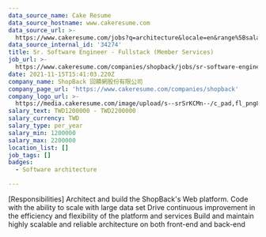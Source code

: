 ```yaml
---
data_source_name: Cake Resume
data_source_hostname: www.cakeresume.com
data_source_url: >-
  https://www.cakeresume.com/jobs?q=architecture&locale=en&range%5Bsalary_range%5D%5Bmin%5D=1000000&page=4
data_source_internal_id: '34274'
title: Sr. Software Engineer - Fullstack (Member Services)
job_url: >-
  https://www.cakeresume.com/companies/shopback/jobs/sr-software-engineer-fullstack-member-services
date: 2021-11-15T15:41:03.220Z
company_name: ShopBack 回饋網股份有限公司
company_page_url: 'https://www.cakeresume.com/companies/shopback'
company_logo_url: >-
  https://media.cakeresume.com/image/upload/s--srSrKCMn--/c_pad,fl_png8,h_200,w_200/v1526020549/vhipuceyhp4pm5kqc6dg.png
salary_text: TWD1200000 - TWD2200000
salary_currency: TWD
salary_type: per_year
salary_min: 1200000
salary_max: 2200000
location_list: []
job_tags: []
badges:
  - Software architecture

---
```


[Responsibilities] Architect and build the ShopBack's Web platform. Code with the ability to scale with large data set Drive continuous improvement in the efficiency and flexibility of the platform and services Build and maintain highly scalable and reliable architecture on both front-end and back-end